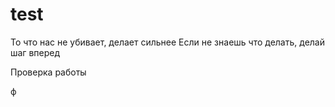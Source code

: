 # test
То что нас не убивает, делает сильнее
Если не знаешь что делать, делай шаг вперед

Проверка работы

ф
